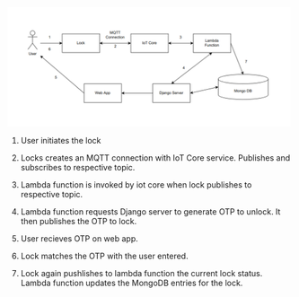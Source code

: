 ![process.png](/process.png)


1. User initiates the lock

2. Locks creates an MQTT connection with IoT Core service. Publishes and subscribes to respective topic.

3. Lambda function is invoked by iot core when lock publishes to respective topic.

4. Lambda function requests Django server to generate OTP to unlock. It then publishes the OTP to lock.

5. User recieves OTP on web app.

6. Lock matches the OTP with the user entered.

7. Lock again pushlishes to lambda function the current lock status. Lambda function updates the MongoDB entries for the lock.

